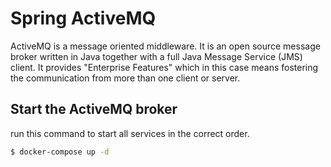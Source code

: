 # Spring ActiveMQ

ActiveMQ is a message oriented middleware. It is an open source message broker written in Java together with a full Java Message Service (JMS) client. It provides "Enterprise Features" which in this case means fostering the communication from more than one client or server.

## Start the ActiveMQ broker

run this command to start all services in the correct order.

```bash
$ docker-compose up -d
```
